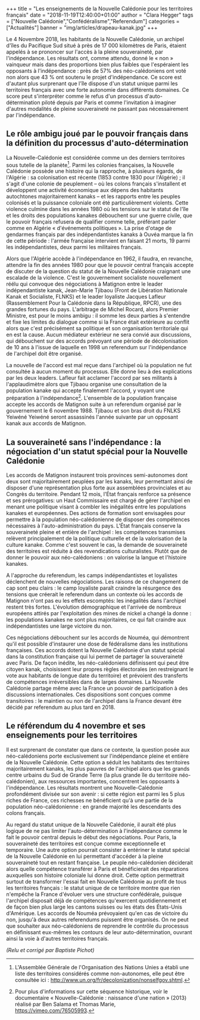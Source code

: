 +++
title = "Les enseignements de la Nouvelle Calédonie pour les territoires français"
date = "2018-11-19T12:40:00+01:00"
author = "Clara Hegger"
tags = ["Nouvelle Calédonie","Confédéralisme","Referendum"]
categories = ["Actualités"]
banner = "img/articles/drapeau-kanak.jpg"
+++

Le 4 Novembre 2018, les habitants de la Nouvelle Calédonie, un archipel d'îles
du Pacifique Sud situé à près de 17 000 kilomètres de Paris, étaient appelés à
se prononcer sur l'accès à la pleine souveraineté, par l'indépendance. Les
résultats ont, comme attendu, donné le « non » vainqueur mais dans des
proportions bien plus faibles que l'espéraient les opposants à l'indépendance :
près de 57% des néo-calédoniens ont  voté non alors que 43 % ont soutenu le
projet d'indépendance. Ce score est d'autant plus surprenant que l'île dispose
d'un statut unique parmi les territoires français avec une forte autonomie dans
différents domaines. Ce score peut s'interpréter comme le refus d'un processus
d'auto-détermination piloté depuis par Paris et comme  l'invitation à imaginer
d'autres modalités de pleine souveraineté ne passant pas nécessairement par
l'indépendance.

Le rôle ambigu joué par le pouvoir français dans la définition du processus d'auto-détermination
---

La Nouvelle-Calédonie est considérée comme un des derniers territoires sous
tutelle de la planète[^1]. Parmi les colonies françaises, la Nouvelle Calédonie
possède une histoire qui la rapproche, à plusieurs égards, de l'Algérie : sa
colonisation est récente (1853 contre 1830 pour l'Algérie) ; il s'agit d'une
colonie de peuplement – où les colons français s'installent et développent une
activité économique aux dépens des habitants autochtones majoritairement kanaks
– et les rapports entre les peuples colonisés et la puissance coloniale ont été
particulièrement violents. Cette violence culmine dans les années 1980 où les
tensions sur le statut de l'île et les droits des populations kanakes
débouchent sur une guerre civile, que le pouvoir français refusera de qualifier
comme telle, préférant parler comme en Algérie « d'événements politiques ». La
prise d'otage de gendarmes français par des indépendantistes kanaks à Ouvéa
marque la fin de cette période : l'armée française intervient en faisant 21
morts, 19 parmi  les indépendantistes, deux parmi les militaires français.

Alors que l'Algérie accède à l'indépendance en 1962, il faudra, en revanche,
attendre la fin des années 1980 pour que le pouvoir central français accepte de
discuter de la question du statut de la Nouvelle Calédonie craignant une
escalade de la violence. C'est le gouvernement socialiste nouvellement réélu
qui convoque des négociations à Matignon entre le leader indépendantiste kanak,
Jean-Marie Tjibaou (Front de Libération Nationale Kanak et Socialiste, FLNKS)
et le leader loyaliste Jacques Lafleur (Rassemblement Pour la Calédonie dans la
République, RPCR), une des grandes fortunes du pays. L'arbitrage de Michel
Rocard, alors Premier Ministre, est pour le moins ambigu : il somme les deux
parties à s'entendre et fixe les limites du dialogue comme si la France était
extérieure au conflit alors que c'est précisément sa politique et son
organisation territoriale qui en est la cause. Aucun médiateur extérieur ne
sera convié aux discussions, qui débouchent sur des accords prévoyant une
période de décolonisation de 10 ans à l'issue de laquelle en 1998 un referendum
sur l'indépendance de l'archipel doit être organisé.

La nouvelle de l'accord est mal reçue dans l'archipel où la population ne fut
consultée à aucun moment du processus. Elle donne lieu à des explications par
les deux leaders. Lafleur fait acclamer l'accord par ses militants à
l'applaudimètre alors que Tjibaou organise une consultation de la population
kanake qui accepte finalement l'accord, y voyant une préparation à
l'indépendance[^2]. L'ensemble de la population française accepte les accords de
Matignon suite à un referendum organisé par le gouvernement le  6 novembre
1988. Tjibaou et son bras droit du FNLKS Yeiwéné Yeiwéné seront assassinés
l'année suivante par un opposant kanak aux accords de Matignon.

La souveraineté sans l'indépendance : la négociation d'un statut spécial pour la Nouvelle Calédonie
---

Les accords de Matignon instaurent trois provinces semi-autonomes dont deux
sont majoritairement peuplées par les kanaks, leur permettant ainsi de disposer
d'une représentation plus forte aux assemblées provinciales et au Congrès du
territoire. Pendant 12 mois, l'État français renforce sa présence et ses
prérogatives: un Haut Commissaire est chargé de gérer l'archipel en menant une
politique visant à combler les inégalités entre les populations kanakes et
européennes. Des actions de formation sont envisagées pour permettre à la
population néo-calédonienne de disposer des compétences nécessaires à
l'auto-administration du pays. L'État français conserve la souveraineté pleine
et entière de l'archipel : les compétences transmises relèvent principalement
de la politique culturelle et de la valorisation de la culture kanake. Comme
c'est souvent le cas, la demande de souveraineté des territoires est réduite à
des revendications culturalistes. Plutôt que de donner le pouvoir aux
néo-calédoniens : on valorise la langue et l'histoire kanakes.

A l'approche du referendum, les camps indépendantistes et loyalistes
déclenchent de nouvelles négociations. Les raisons de ce changement de cap sont
peu clairs : le camp loyaliste paraît craindre  la résurgence des tensions que
créerait le referendum dans un contexte où les accords de Matignon n'ont pas eu
les effets escomptés: les inégalités dans l'archipel restent très fortes.
L'évolution démographique et l'arrivée de nombreux européens attirés par
l'exploitation des mines de nickel a changé la donne : les populations kanakes
ne sont plus majoritaires, ce qui fait craindre aux indépendantistes une large
victoire du non.

Ces négociations débouchent sur les accords de Nouméa, qui démontrent qu'il est
possible d'instaurer une dose de fédéralisme dans les institutions françaises.
Ces accords dotent la Nouvelle Calédonie d'un statut spécial dans la
constitution française qui lui permet de partager la souveraineté avec Paris.
De façon inédite, les néo-calédoniens définissent qui peut être citoyen kanak,
choisissent leur propres règles électorales (en restreignant le vote aux
habitants de longue date du territoire) et prévoient des transferts de
compétences irréversibles dans de larges domaines. La Nouvelle Calédonie
partage même avec la France un pouvoir de participation à des discussions
internationales. Ces dispositions sont conçues comme transitoires : le maintien
ou non de l'archipel dans la France devant être décidé par referendum au plus
tard en 2018. 

Le référendum du 4 novembre et ses enseignements pour les territoires
---

Il est surprenant de constater que dans ce contexte, la question posée aux
néo-calédoniens porte exclusivement sur l'indépendance pleine et entière de la
Nouvelle Calédonie. Cette option a séduit les habitants des territoires
majoritairement kanaks, les plus pauvres de l'archipel alors que les grands
centre urbains du Sud de Grande Terre (la plus grande île du territoire
néo-calédonien), aux ressources importantes, concentrent les opposants à
l'indépendance. Les résultats montrent une Nouvelle-Calédonie profondément
divisée sur son avenir : si cette région est parmi les 5 plus riches de France,
ces richesses ne bénéficient qu'à une partie de la population
néo-calédonienne : en grande majorité les descendants des colons français.

Au regard du statut unique de la Nouvelle Calédonie, il aurait été plus logique
de ne pas limiter l'auto-détermination à l'indépendance comme le fait le
pouvoir central depuis le début des négociations. Pour Paris, la souveraineté
des territoires est conçue comme exceptionnelle et temporaire. Une autre option
pourrait consister à entériner le statut spécial de la Nouvelle Calédonie en
lui permettant d'accéder à la pleine souveraineté tout en restant française. Le
peuple néo-calédonien déciderait alors quelle compétence transférer à Paris et
bénéficierait des réparations auxquelles son histoire coloniale lui donne
droit. Cette option permettrait surtout de transformer l'essai fait en Nouvelle
Calédonie au profit de tous les territoires français : le statut unique de ce
territoire montre que rien n'empêche la France d'évoluer vers une structure
confédérale, puisque l'archipel disposait déjà de compétences qu'exercent
quotidiennement et de façon bien plus large les cantons suisses ou les états
des États-Unis d'Amérique. Les accords de Nouméa prévoyaient qu'en cas de
victoire du non, jusqu'à deux autres referendums puissent être organisés. On ne
peut que souhaiter aux néo-calédoniens de reprendre le contrôle du processus en
définissant eux-mêmes les contours de leur auto-détermination, ouvrant ainsi la
voie à d'autres territoires français.

*(Relu et corrigé par Baptiste Pichot)*

[^1]:   L'Assemblée Générale de l'Organisation des Nations  Unies a établi une liste des territoires considérés comme non-autonomes, elle peut être consultée ici : http://www.un.org/fr/decolonization/nonselfgov.shtml.

[^2]:   Pour plus d'informations sur cette séquence historique, voir le documentaire « Nouvelle-Calédonie : naissance d'une nation » (2013) réalisé par Ben Salama et Thomas Marie, https://vimeo.com/76505993.

